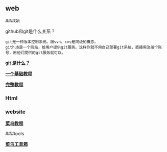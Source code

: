 

## web

###Git

github和git是什么关系？

	git是一种版本控制系统。跟svn、cvs是同级的概念。
	github是一个网站，给用户提供git服务。这样你就不用自己部署git系统，直接用注册个账号，用他们提供的git服务就可以。

[**git 是什么？**]()

[**一个基础教程**](http://www.cnblogs.com/mengdd/archive/2013/04/09/3009402.html)

[**完整教程**](http://www.yiibai.com/git/)

### Html

### website

[**菜鸟教程**](http://www.runoob.com/)


###tools

[**菜鸟工具箱**](http://tool.runoob.com/index.php)

